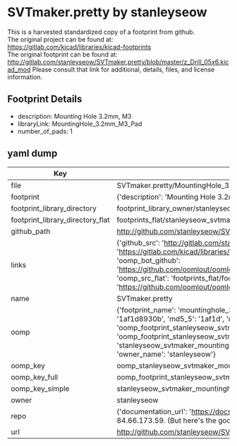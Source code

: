 # SVTmaker.pretty by stanleyseow  
This is a harvested standardized copy of a footprint from github.  
The original project can be found at:  
https://gitlab.com/kicad/libraries/kicad-footprints  
The original footprint can be found at:
http://gitlab.com/stanleyseow/SVTmaker.pretty/blob/master/z_Drill_05x6.kicad_mod
Please consult that link for additional, details, files, and license information.  
## Footprint Details
* description: Mounting Hole 3.2mm, M3  
* libraryLink: MountingHole_3.2mm_M3_Pad  
* number_of_pads: 1  
## yaml dump  
| Key | Value |  
| --- | --- |  
| file | SVTmaker.pretty/MountingHole_3.2mm_M3_Pad.kicad_mod |  
| footprint | {'description': 'Mounting Hole 3.2mm, M3', 'libraryLink': 'MountingHole_3.2mm_M3_Pad', 'number_of_pads': 1} |  
| footprint_library_directory | footprint_library_owner/stanleyseow_SVTmaker.pretty |  
| footprint_library_directory_flat | footprints_flat/stanleyseow_svtmaker_mountinghole_3_2mm_m3_pad/working |  
| github_path | http://github.com/stanleyseow/SVTmaker.pretty/blob/master/MountingHole_3.2mm_M3_Pad.kicad_mod |  
| links | {'github_src': 'http://gitlab.com/stanleyseow/SVTmaker.pretty/blob/master/z_Drill_05x6.kicad_mod', 'github_src_repo': 'https://gitlab.com/kicad/libraries/kicad-footprints', 'oomp_bot': 'footprints/stanleyseow_svtmaker_mountinghole_3_2mm_m3_pad/working', 'oomp_bot_github': 'https://github.com/oomlout/oomlout_oomp_footprint_bot/tree/main/footprints/stanleyseow_svtmaker_mountinghole_3_2mm_m3_pad/working', 'oomp_src_flat': 'footprints_flat/footprints_flat/stanleyseow_svtmaker_mountinghole_3_2mm_m3_pad/working', 'oomp_src_flat_github': 'https://github.com/oomlout/oomlout_oomp_footprint_src/tree/main/footprints_flat/stanleyseow_svtmaker_mountinghole_3_2mm_m3_pad/working'} |  
| name | SVTmaker.pretty |  
| oomp | {'footprint_name': 'mountinghole_3_2mm_m3_pad', 'library_name': 'svtmaker', 'md5': '1af1d8930bfbf3c19c4151499bba5699', 'md5_10': '1af1d8930b', 'md5_5': '1af1d', 'md5_6': '1af1d8', 'oomp_key': 'oomp_stanleyseow_svtmaker_mountinghole_3_2mm_m3_pad', 'oomp_key_extra': 'oomp_footprint_stanleyseow_svtmaker_mountinghole_3_2mm_m3_pad', 'oomp_key_full': 'oomp_footprint_stanleyseow_svtmaker_mountinghole_3_2mm_m3_pad_1af1d8', 'oomp_key_simple': 'stanleyseow_svtmaker_mountinghole_3_2mm_m3_pad', 'original_filename': 'SVTmaker.pretty/MountingHole_3.2mm_M3_Pad.kicad_mod', 'owner_name': 'stanleyseow'} |  
| oomp_key | oomp_stanleyseow_svtmaker_mountinghole_3_2mm_m3_pad |  
| oomp_key_full | oomp_footprint_stanleyseow_svtmaker_mountinghole_3_2mm_m3_pad |  
| oomp_key_simple | stanleyseow_svtmaker_mountinghole_3_2mm_m3_pad |  
| owner | stanleyseow |  
| repo | {'documentation_url': 'https://docs.github.com/rest/overview/resources-in-the-rest-api#rate-limiting', 'message': "API rate limit exceeded for 84.66.173.59. (But here's the good news: Authenticated requests get a higher rate limit. Check out the documentation for more details.)"} |  
| url | http://github.com/stanleyseow/SVTmaker.pretty |  

